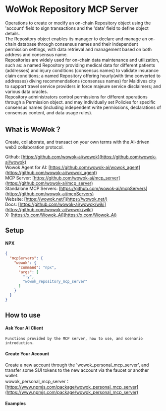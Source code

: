# WoWok Repository MCP Server
Operations to create or modify an on-chain Repository object using the 'account' field to sign transactions and the 'data' field to define object details.      
The Repository object enables its manager to declare and manage an on-chain database through consensus names and their independent permission settings, with data retrieval and management based on both address and consensus name.     
Repositories are widely used for on-chain data maintenance and utilization, such as: a named Repository providing medical data for different patients (addresses) and injury conditions (consensus names) to validate insurance claim conditions; a named Repository offering hourly(with time converted to addresses) diving recommendations (consensus names) for Maldives city to support travel service providers in force majeure service disclaimers; and various data oracles.     
Repository administrators control permissions for different operations through a Permission object. and may individually set Policies for specific consensus names (including independent write permissions, declarations of consensus content, and data usage rules).   

## What is WoWok？
Create, collaborate, and transact on your own terms with the AI-driven web3 collaboration protocol.

Github: [https://github.com/wowok-ai/wowok](https://github.com/wowok-ai/wowok)   
Wowok Agent for AI: [https://github.com/wowok-ai/wowok_agent](https://github.com/wowok-ai/wowok_agent)   
MCP Server: [https://github.com/wowok-ai/mcp_server](https://github.com/wowok-ai/mcp_server)   
Standalone MCP Servers: [https://github.com/wowok-ai/mcpServers](https://github.com/wowok-ai/mcpServers)   
Website: [https://wowok.net/](https://wowok.net/)   
Docs: [https://github.com/wowok-ai/wowok/wiki](https://github.com/wowok-ai/wowok/wiki)   
X: [https://x.com/Wowok_Ai](https://x.com/Wowok_Ai)


## Setup   
#### NPX   
```json
{
  "mcpServers": {
    "wowok": {
      "command": "npx",
      "args": [
        "-y",
        "wowok_repository_mcp_server"
      ]
    }
  }
}
```

## How to use     
#### Ask Your AI Client    
```
Functions provided by the MCP server, how to use, and scenario introduction.
```

#### Create Your Account    
Create a new account through the 'wowok_personal_mcp_server', and transfer some SUI tokens to the new account via the faucet or another wallet.         
wowok_personal_mcp_server：[https://www.npmjs.com/package/wowok_personal_mcp_server](https://www.npmjs.com/package/wowok_personal_mcp_server)     
 
#### Examples    

